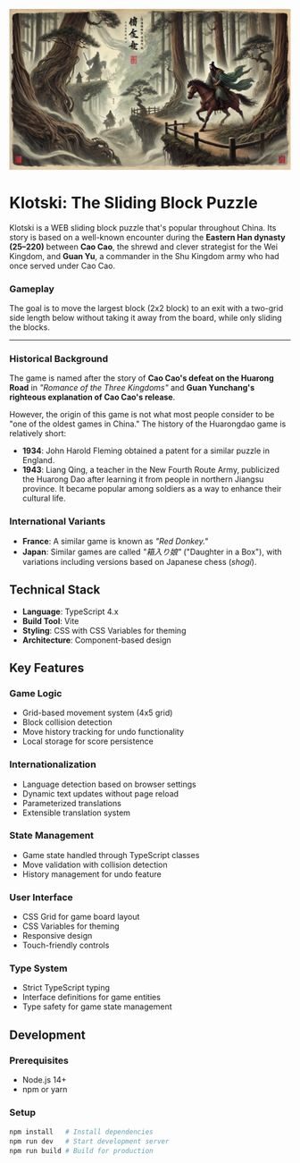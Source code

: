 ![Caocao](public/CaocaoFailed.webp)

# Klotski: The Sliding Block Puzzle  


Klotski is a WEB sliding block puzzle that's popular throughout China. Its story is based on a well-known encounter during the **Eastern Han dynasty (25–220)** between **Cao Cao**, the shrewd and clever strategist for the Wei Kingdom, and **Guan Yu**, a commander in the Shu Kingdom army who had once served under Cao Cao.  

### **Gameplay**  
The goal is to move the largest block (2x2 block) to an exit with a two-grid side length below without taking it away from the board, while only sliding the blocks.

---

### **Historical Background**  
The game is named after the story of **Cao Cao's defeat on the Huarong Road** in *"Romance of the Three Kingdoms"* and **Guan Yunchang's righteous explanation of Cao Cao's release**.  

However, the origin of this game is not what most people consider to be "one of the oldest games in China." The history of the Huarongdao game is relatively short:  

- **1934**: John Harold Fleming obtained a patent for a similar puzzle in England.  
- **1943**: Liang Qing, a teacher in the New Fourth Route Army, publicized the Huarong Dao after learning it from people in northern Jiangsu province. It became popular among soldiers as a way to enhance their cultural life.  

### **International Variants**  
- **France**: A similar game is known as *"Red Donkey."*  
- **Japan**: Similar games are called *"箱入り娘"* ("Daughter in a Box"), with variations including versions based on Japanese chess (*shogi*).  


## Technical Stack

- **Language**: TypeScript 4.x
- **Build Tool**: Vite
- **Styling**: CSS with CSS Variables for theming
- **Architecture**: Component-based design

## Key Features

### Game Logic
- Grid-based movement system (4x5 grid)
- Block collision detection
- Move history tracking for undo functionality
- Local storage for score persistence

### Internationalization
- Language detection based on browser settings
- Dynamic text updates without page reload
- Parameterized translations
- Extensible translation system

### State Management
- Game state handled through TypeScript classes
- Move validation with collision detection
- History management for undo feature

### User Interface
- CSS Grid for game board layout
- CSS Variables for theming
- Responsive design
- Touch-friendly controls

### Type System
- Strict TypeScript typing
- Interface definitions for game entities
- Type safety for game state management

## Development

### Prerequisites
- Node.js 14+
- npm or yarn

### Setup
```bash
npm install   # Install dependencies
npm run dev   # Start development server
npm run build # Build for production
